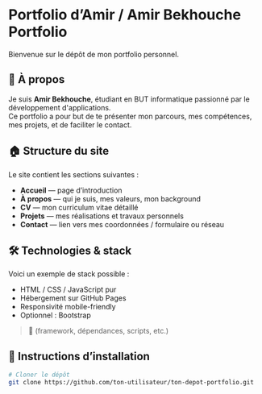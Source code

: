 # Portfolio d’Amir / Amir Bekhouche Portfolio

Bienvenue sur le dépôt de mon portfolio personnel.

## 📖 À propos

Je suis **Amir Bekhouche**, étudiant en BUT informatique passionné par le développement d'applications.  
Ce portfolio a pour but de te présenter mon parcours, mes compétences, mes projets, et de faciliter le contact.

## 🏠 Structure du site

Le site contient les sections suivantes :

- **Accueil** — page d’introduction
- **À propos** — qui je suis, mes valeurs, mon background
- **CV** — mon curriculum vitae détaillé
- **Projets** — mes réalisations et travaux personnels
- **Contact** — lien vers mes coordonnées / formulaire ou réseau

## 🛠️ Technologies & stack 

Voici un exemple de stack possible :

- HTML / CSS / JavaScript pur  
- Hébergement sur GitHub Pages  
- Responsivité mobile-friendly  
- Optionnel : Bootstrap  

> 📌 (framework, dépendances, scripts, etc.)

## 🚀 Instructions d’installation 

```bash
# Cloner le dépôt
git clone https://github.com/ton-utilisateur/ton-depot-portfolio.git
